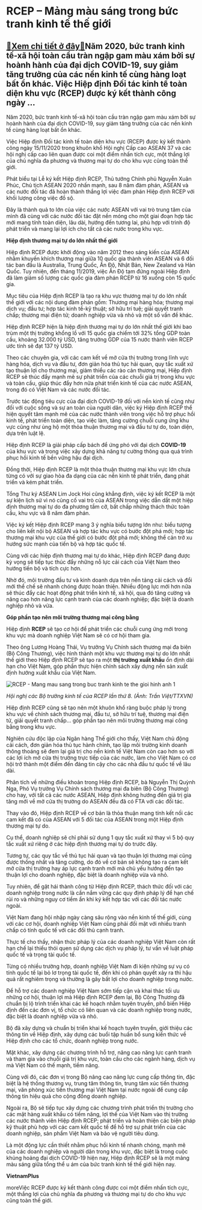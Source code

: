 RCEP – Mảng màu sáng trong bức tranh kinh tế thế giới
=====================================================

[:gift:Xem chi tiết ở đây:gift:](https://hddtvn.com/rcep-mang-mau-sang-trong-buc-tranh-kinh-te-the-gioi/)Năm 2020, bức tranh kinh tế-xã hội toàn cầu tràn ngập gam màu xám bởi sự hoành hành của đại dịch COVID-19, suy giảm tăng trưởng của các nền kinh tế cùng hàng loạt bất ổn khác. Việc Hiệp định Đối tác kinh tế toàn diện khu vực (RCEP) được ký kết thành công ngày …
---------------------------------------------------------------------------------------------------------------------------------------------------------------------------------------------------------------------------------------------------------------------


Năm 2020, bức tranh kinh tế-xã hội toàn cầu tràn ngập gam màu xám bởi sự hoành hành của đại dịch COVID-19, suy giảm tăng trưởng của các nền kinh tế cùng hàng loạt bất ổn khác.


Việc Hiệp định Đối tác kinh tế toàn diện khu vực (RCEP) được ký kết thành công ngày 15/11/2020 trong khuôn khổ Hội nghị Cấp cao ASEAN 37 và các hội nghị cấp cao liên quan được coi một điểm nhấn tích cực, một thắng lợi của chủ nghĩa đa phương và thương mại tự do cho khu vực cũng toàn thế giới.


Phát biểu tại Lễ ký kết Hiệp định RCEP, Thủ tướng Chính phủ Nguyễn Xuân Phúc, Chủ tịch ASEAN 2020 nhấn mạnh, sau 8 năm đàm phán, ASEAN và các nước đối tác đã hoàn thành thắng lợi việc đàm phán Hiệp định RCEP với khối lượng công việc đồ sộ.


Đây là thành quả to lớn của việc các nước ASEAN với vai trò trung tâm của mình đã cùng với các nước đối tác đặt nền móng cho một giai đoạn hợp tác mới mang tính toàn diện, lâu dài, hướng đến tương lai, phù hợp với trình độ phát triển và mang lại lợi ích cho tất cả các nước trong khu vực.


**Hiệp định **thương mại tự do** lớn nhất thế giới**


Hiệp định RCEP được khởi động vào năm 2012 theo sáng kiến của ASEAN nhằm khuyến khích thương mại giữa 10 quốc gia thành viên ASEAN và 6 đối tác ban đầu là Australia, Trung Quốc, Ấn Độ, Nhật Bản, New Zealand và Hàn Quốc. Tuy nhiên, đến tháng 11/2019, việc Ấn Độ tạm đứng ngoài Hiệp định đã làm giảm số lượng các quốc gia đàm phán RCEP từ 16 xuống còn 15 quốc gia.


Mục tiêu của Hiệp định RCEP là tạo ra khu vực thương mại tự do lớn nhất thế giới với các nội dung đàm phán gồm: Thương mại hàng hóa; thương mại dịch vụ; đầu tư; hợp tác kinh tế-kỹ thuật; sở hữu trí tuệ; giải quyết tranh chấp; thương mại điện tử; doanh nghiệp vừa và nhỏ và một số vấn đề khác.


Hiệp định RCEP hiện là hiệp định thương mại tự do lớn nhất thế giới khi bao trùm một thị trường khổng lồ với 15 quốc gia chiếm tới 32% tổng GDP toàn cầu, khoảng 32.000 tỷ USD, tăng trưởng GDP của 15 nước thành viên RCEP ước tính sẽ đạt 137 tỷ USD.


Theo các chuyên gia, với các cam kết về mở cửa thị trường trong lĩnh vực hàng hóa, dịch vụ và đầu tư, đơn giản hóa thủ tục hải quan, quy tắc xuất xứ tạo thuận lợi cho thương mại, giảm thiểu các rào cản thương mại, Hiệp định RCEP sẽ thúc đẩy mạnh mẽ sự phát triển của các chuỗi giá trị trong khu vực và toàn cầu, giúp thúc đẩy hơn nữa phát triển kinh tế của các nước ASEAN, trong đó có Việt Nam và các nước đối tác.


Trước tác động tiêu cực của đại dịch COVID-19 đối với nền kinh tế cũng như đối với cuộc sống và sự an toàn của người dân, việc ký Hiệp định RCEP thể hiện quyết tâm mạnh mẽ của các nước thành viên trong việc hỗ trợ phục hồi kinh tế, phát triển toàn diện, tạo việc làm, tăng cường chuỗi cung ứng khu vực cũng như ủng hộ một thỏa thuận thương mại và đầu tư tự do, toàn diện, dựa trên luật lệ.


Hiệp định RCEP là giải pháp cấp bách để ứng phó với đại dịch **COVID-19** của khu vực và trong việc xây dựng khả năng tự cường thông qua quá trình phục hồi kinh tế bền vững hậu đại dịch.


Đồng thời, Hiệp định RCEP là một thỏa thuận thương mại khu vực lớn chưa từng có với sự giao hòa đa dạng của các nền kinh tế phát triển, đang phát triển và kém phát triển.


Tổng Thư ký ASEAN Lim Jock Hoi cũng khẳng định, việc ký kết RCEP là một sự kiện lịch sử vì nó củng cố vai trò của ASEAN trong việc dẫn dắt một hiệp định thương mại tự do đa phương tầm cỡ, bất chấp những thách thức toàn cầu, khu vực và 8 năm đàm phán.


Việc ký kết Hiệp định RCEP mang 3 ý nghĩa biểu tượng lớn như: biểu tượng cho liên kết nội bộ ASEAN và hợp tác khu vực có bước đột phá mới; hợp tác thương mại khu vực của thế giới có bước đột phá mới; không thể cản trở xu hướng sức mạnh của tiến bộ và hợp tác quốc tế.


Cùng với các hiệp định thương mại tự do khác, Hiệp định RCEP đang được kỳ vọng sẽ tiếp tục thúc đẩy những nỗ lực cải cách của Việt Nam theo hướng tiến bộ và tích cực hơn.


Nhờ đó, môi trường đầu tư và kinh doanh dựa trên nền tảng cải cách và đổi mới thể chế sẽ nhanh chóng được hoàn thiện. Nhiều động lực mới hơn nữa sẽ thúc đẩy các hoạt động phát triển kinh tế, xã hội, qua đó tăng cường và nâng cao hơn năng lực cạnh tranh của các doanh nghiệp; đặc biệt là doanh nghiệp nhỏ và vừa.


**Góp phần tạo nên môi trường thương mại công bằng**


Hiệp định **RCEP** sẽ tạo cơ hội để phát triển các chuỗi cung ứng mới trong khu vực mà doanh nghiệp Việt Nam sẽ có cơ hội tham gia.


Theo ông Lương Hoàng Thái, Vụ trưởng Vụ Chính sách thương mại đa biên (Bộ Công Thương), việc hình thành một khu vực thương mại tự do lớn nhất thế giới theo Hiệp định RCEP sẽ tạo ra một **thị trường xuất khẩu** ổn định dài hạn cho Việt Nam, góp phần thực hiện chính sách xây dựng nền sản xuất định hướng xuất khẩu của Việt Nam.


![RCEP - Mang mau sang trong buc tranh kinh te the gioi hinh anh 1](https://hddtvn.com/wp-content/uploads/2021/01/ttxvn-20201227-rcep-220201227093046.5983500.jpeg "RCEP - Mảng màu sáng trong bức tranh kinh tế thế giới hình ảnh 1")


*Hội nghị các Bộ trưởng kinh tế của RCEP lần thứ 8. (Ảnh: Trần Việt/TTXVN)*


Hiệp định RCEP cũng sẽ tạo nên một khuôn khổ ràng buộc pháp lý trong khu vực về chính sách thương mại, đầu tư, sở hữu trí tuệ, thương mại điện tử, giải quyết tranh chấp… góp phần tạo nên môi trường thương mại công bằng trong khu vực.


Nghiên cứu độc lập của Ngân hàng Thế giới cho thấy, Việt Nam chủ động cải cách, đơn giản hóa thủ tục hành chính, tạo lập môi trường kinh doanh thông thoáng sẽ đem lại giá trị cho nền kinh tế Việt Nam còn cao hơn so với các lợi ích mở cửa thị trường trực tiếp của các nước, làm cho Việt Nam có cơ hội trở thành một điểm đến đáng tin cậy cho các nhà đầu tư quốc tế về lâu dài.


Phân tích về những điều khoản trong Hiệp định RCEP, bà Nguyễn Thị Quỳnh Nga, Phó Vụ trưởng Vụ Chính sách thương mại đa biên (Bộ Công Thương) cho hay, với tất cả các nước ASEAN, Hiệp định không hướng đến giá trị gia tăng mới về mở cửa thị trường do ASEAN đều đã có FTA với các đối tác.


Thay vào đó, Hiệp định RCEP về cơ bản là thỏa thuận mang tính kết nối các cam kết đã có của ASEAN với 5 đối tác của ASEAN trong một Hiệp định thương mại tự do.


Cụ thể, doanh nghiệp sẽ chỉ phải sử dụng 1 quy tắc xuất xứ thay vì 5 bộ quy tắc xuất xứ riêng ở các hiệp định thương mại tự do trước đây.


Tương tự, các quy tắc về thủ tục hải quan và tạo thuận lợi thương mại cũng được thống nhất và tăng cường, do đó về cơ bản sẽ không tạo ra cam kết mở cửa thị trường hay áp lực cạnh tranh mới mà chủ yếu hướng đến tạo thuận lợi cho doanh nghiệp, đặc biệt là doanh nghiệp vừa và nhỏ.


Tuy nhiên, để gặt hái thành công từ Hiệp định RCEP, thách thức đối với các doanh nghiệp trong nước là cần nắm vững các quy định pháp lý để hạn chế rủi ro và những nguy cơ tiềm ẩn khi ký kết hợp tác với các đối tác nước ngoài.


Việt Nam đang hội nhập ngày càng sâu rộng vào nền kinh tế thế giới, cùng với các cơ hội, doanh nghiệp Việt Nam cũng phải đối mặt với nhiều tranh chấp có tính quốc tế với các đối thủ cạnh tranh.


Thực tế cho thấy, nhận thức pháp lý của các doanh nghiệp Việt Nam còn rất hạn chế lại thiếu thói quen sử dụng các dịch vụ pháp lý, tư vấn về luật pháp quốc tế và trọng tài quốc tế.


Từng có nhiều trường hợp, doanh nghiệp Việt Nam đi kiện những sự vụ có tính quốc tế lại bỏ lơ trọng tài quốc tế, đến khi có phán quyết xảy ra thì hậu quả rất nghiêm trọng và thường là gây bất lợi cho doanh nghiệp trong nước.


Để hỗ trợ các doanh nghiệp Việt Nam sớm tiếp cận và khai thác tối ưu những cơ hội, thuận lợi mà Hiệp định RCEP đem lại, Bộ Công Thương đã chuẩn bị lộ trình triển khai các kế hoạch nhằm tuyên truyền, phổ biến Hiệp định đến các đơn vị, tổ chức có liên quan và các doanh nghiệp trong nước, đặc biệt là doanh nghiệp vừa và nhỏ.


Bộ đã xây dựng và chuẩn bị triển khai kế hoạch tuyên truyền, giới thiệu các thông tin về Hiệp định, xây dựng các buổi tập huấn bổ sung kiến thức về Hiệp định cho các tổ chức, doanh nghiệp trong nước.


Mặt khác, xây dựng các chương trình hỗ trợ, nâng cao năng lực cạnh tranh và tham gia vào chuỗi giá trị khu vực, toàn cầu cho các ngành hàng, dịch vụ mà Việt Nam có thế mạnh, tiềm năng.


Cùng với đó, các đơn vị trong Bộ nâng cao năng lực cung cấp thông tin, đặc biệt là hệ thống thương vụ, trung tâm thông tin, trung tâm xúc tiến thương mại, văn phòng xúc tiến thương mại Việt Nam tại nước ngoài để cung cấp thông tin hiệu quả cho cộng đồng doanh nghiệp.


Ngoài ra, Bộ sẽ tiếp tục xây dựng các chương trình phát triển thị trường cho các mặt hàng xuất khẩu có tiềm năng, lợi thế của Việt Nam vào thị trường các nước thành viên Hiệp định RCEP; phát triển và hoàn thiện các biện pháp kỹ thuật phù hợp với các cam kết quốc tế để hỗ trợ sự phát triển của các doanh nghiệp, sản phẩm Việt Nam và bảo vệ người tiêu dùng.


Là một động lực cần thiết nhằm phục hồi kinh tế nhanh chóng, mạnh mẽ của các doanh nghiệp và người dân trong khu vực, đặc biệt là trong cuộc khủng hoảng đại dịch COVID-19 hiện nay, Hiệp định RCEP sẽ là một mảng màu sáng giữa tổng thể u ám của bức tranh kinh tế thế giới hiện nay.




**VietnamPlus**



moreViệc RCEP được ký kết thành công được coi một điểm nhấn tích cực, một thắng lợi của chủ nghĩa đa phương và thương mại tự do cho khu vực cũng toàn thế giới.

